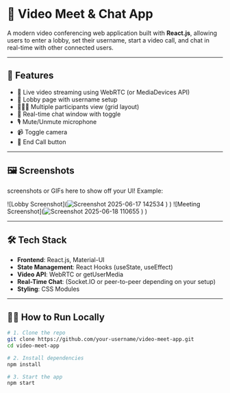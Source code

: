 # 💬 Video Meet & Chat App

A modern video conferencing web application built with **React.js**, allowing users to enter a lobby, set their username, start a video call, and chat in real-time with other connected users.

---

## 🚀 Features

- 🎥 Live video streaming using WebRTC (or MediaDevices API)
- 👤 Lobby page with username setup
- 🧑‍🤝‍🧑 Multiple participants view (grid layout)
- 💬 Real-time chat window with toggle
- 🎙 Mute/Unmute microphone
- 📹 Toggle camera
- 🔴 End Call button
---

## 🖼️ Screenshots
 screenshots or GIFs here to show off your UI! Example:

![Lobby Screenshot](![Screenshot 2025-06-17 142534](https://github.com/user-attachments/assets/54b39672-1813-4fff-a14e-835a8d0c9019)
)
)
![Meeting Screenshot](![Screenshot 2025-06-18 110655](https://github.com/user-attachments/assets/fb57ef84-53af-4bb7-b43b-e3ca44611083)
)
)

---

## 🛠 Tech Stack

- **Frontend**: React.js, Material-UI
- **State Management**: React Hooks (useState, useEffect)
- **Video API**: WebRTC or getUserMedia
- **Real-Time Chat**: (Socket.IO or peer-to-peer depending on your setup)
- **Styling**: CSS Modules

---

## 🧑‍💻 How to Run Locally

```bash
# 1. Clone the repo
git clone https://github.com/your-username/video-meet-app.git
cd video-meet-app

# 2. Install dependencies
npm install

# 3. Start the app
npm start
